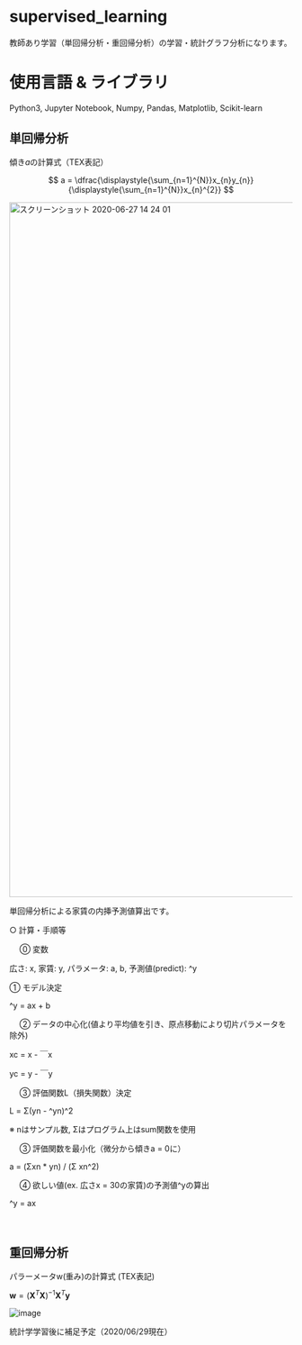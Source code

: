 # supervised_learning

教師あり学習（単回帰分析・重回帰分析）の学習・統計グラフ分析になります。




# 使用言語 & ライブラリ

Python3, Jupyter Notebook, Numpy, Pandas, Matplotlib, Scikit-learn

## 単回帰分析

傾き$a$の計算式（TEX表記）

$$
a = \dfrac{\displaystyle{\sum_{n=1}^{N}}x_{n}y_{n}}
{\displaystyle{\sum_{n=1}^{N}}x_{n}^{2}}
$$

<img width="1234" alt="スクリーンショット 2020-06-27 14 24 01" src="https://user-images.githubusercontent.com/50135286/85981626-7a7d3580-ba1f-11ea-9790-0390bb0f47ad.png">

単回帰分析による家賃の内挿予測値算出です。

○ 計算・手順等

　
⓪ 変数

広さ: x, 家賃: y, パラメータ: a, b, 予測値(predict): ^y
　

① モデル決定

 ^y = ax + b

　
② データの中心化(値より平均値を引き、原点移動により切片パラメータを除外)

xc = x - ￣x

yc = y - ￣y

　
③ 評価関数L（損失関数）決定

L = Σ(yn - ^yn)^2

 ※ nはサンプル数, Σはプログラム上はsum関数を使用

　
③ 評価関数を最小化（微分から傾きa = 0に）

a = (Σxn * yn) / (Σ xn^2)

　
④ 欲しい値(ex. 広さx = 30の家賃)の予測値^yの算出

^y = ax

　　
  
## 重回帰分析

パラーメータw(重み)の計算式 (TEX表記)

$\boldsymbol{w} = (\boldsymbol{X}^{T}\boldsymbol{X})^{-1}\boldsymbol{X}^{T}\boldsymbol{y}$

![image](https://user-images.githubusercontent.com/50135286/85982627-22dfc980-ba21-11ea-9f6e-9dac95a5b9b6.png)

統計学学習後に補足予定（2020/06/29現在）

